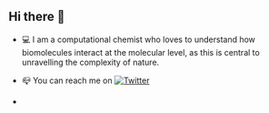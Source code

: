 ## Hi there 👋

- 💻 I am a computational chemist who loves to understand how biomolecules interact at the molecular level, as this is central to unravelling the complexity of nature. 

- 📪 You can reach me on [![Twitter](https://img.shields.io/badge/Twitter-@ANicoli90-blue?style=flat&logo=twitter&logoColor=white)](https://x.com/ANicoli90)
- 
<!--
**anicoli/anicoli** is a ✨ _special_ ✨ repository because its `README.md` (this file) appears on your GitHub profile.
jjjjj
Here are some ideas to get you started:

- 🔭 I’m currently working on ...
- 🌱 I’m currently learning ...
- 👯 I’m looking to collaborate on ...
- 🤔 I’m looking for help with ...
- 💬 Ask me about ...
- 📫 How to reach me: ...
- 😄 Pronouns: ...
- ⚡ Fun fact: ...
-->
